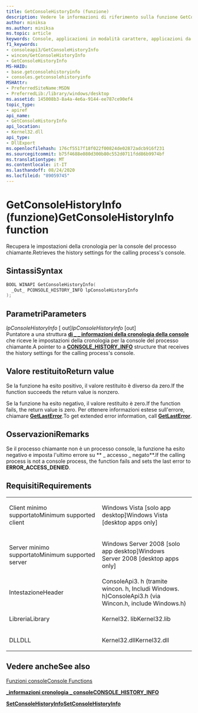 ```yaml
---
title: GetConsoleHistoryInfo (funzione)
description: Vedere le informazioni di riferimento sulla funzione GetConsoleHistoryInfo, che recupera le impostazioni della cronologia per la console del processo chiamante.
author: miniksa
ms.author: miniksa
ms.topic: article
keywords: Console, applicazioni in modalità carattere, applicazioni da riga di comando, applicazioni Terminal, API console
f1_keywords:
- consoleapi3/GetConsoleHistoryInfo
- wincon/GetConsoleHistoryInfo
- GetConsoleHistoryInfo
MS-HAID:
- base.getconsolehistoryinfo
- consoles.getconsolehistoryinfo
MSHAttr:
- PreferredSiteName:MSDN
- PreferredLib:/library/windows/desktop
ms.assetid: 145008b3-8a4a-4e6a-9144-ee787ce90ef4
topic_type:
- apiref
api_name:
- GetConsoleHistoryInfo
api_location:
- Kernel32.dll
api_type:
- DllExport
ms.openlocfilehash: 176cf5517f18f022f00824de02872adcb916f231
ms.sourcegitcommit: b75f4688e080d300b80c552d0711fdd86b9974bf
ms.translationtype: MT
ms.contentlocale: it-IT
ms.lasthandoff: 08/24/2020
ms.locfileid: "89059745"
---
```

# <a name="getconsolehistoryinfo-function"></a><span data-ttu-id="86954-104">GetConsoleHistoryInfo (funzione)</span><span class="sxs-lookup"><span data-stu-id="86954-104">GetConsoleHistoryInfo function</span></span>


<span data-ttu-id="86954-105">Recupera le impostazioni della cronologia per la console del processo chiamante.</span><span class="sxs-lookup"><span data-stu-id="86954-105">Retrieves the history settings for the calling process's console.</span></span>

<a name="syntax"></a><span data-ttu-id="86954-106">Sintassi</span><span class="sxs-lookup"><span data-stu-id="86954-106">Syntax</span></span>
------

```C
BOOL WINAPI GetConsoleHistoryInfo(
  _Out_ PCONSOLE_HISTORY_INFO lpConsoleHistoryInfo
);
```

<a name="parameters"></a><span data-ttu-id="86954-107">Parametri</span><span class="sxs-lookup"><span data-stu-id="86954-107">Parameters</span></span>
----------

<span data-ttu-id="86954-108">*lpConsoleHistoryInfo* \[ out\]</span><span class="sxs-lookup"><span data-stu-id="86954-108">*lpConsoleHistoryInfo* \[out\]</span></span>  
<span data-ttu-id="86954-109">Puntatore a una struttura [**di \_ \_ informazioni della cronologia della console**](console-history-info.md) che riceve le impostazioni della cronologia per la console del processo chiamante.</span><span class="sxs-lookup"><span data-stu-id="86954-109">A pointer to a [**CONSOLE\_HISTORY\_INFO**](console-history-info.md) structure that receives the history settings for the calling process's console.</span></span>

<a name="return-value"></a><span data-ttu-id="86954-110">Valore restituito</span><span class="sxs-lookup"><span data-stu-id="86954-110">Return value</span></span>
------------

<span data-ttu-id="86954-111">Se la funzione ha esito positivo, il valore restituito è diverso da zero.</span><span class="sxs-lookup"><span data-stu-id="86954-111">If the function succeeds the return value is nonzero.</span></span>

<span data-ttu-id="86954-112">Se la funzione ha esito negativo, il valore restituito è zero.</span><span class="sxs-lookup"><span data-stu-id="86954-112">If the function fails, the return value is zero.</span></span> <span data-ttu-id="86954-113">Per ottenere informazioni estese sull'errore, chiamare [**GetLastError**](https://msdn.microsoft.com/library/windows/desktop/ms679360).</span><span class="sxs-lookup"><span data-stu-id="86954-113">To get extended error information, call [**GetLastError**](https://msdn.microsoft.com/library/windows/desktop/ms679360).</span></span>

<a name="remarks"></a><span data-ttu-id="86954-114">Osservazioni</span><span class="sxs-lookup"><span data-stu-id="86954-114">Remarks</span></span>
-------

<span data-ttu-id="86954-115">Se il processo chiamante non è un processo console, la funzione ha esito negativo e imposta l'ultimo errore su \*\* \_ accesso \_ negato\*\*.</span><span class="sxs-lookup"><span data-stu-id="86954-115">If the calling process is not a console process, the function fails and sets the last error to **ERROR\_ACCESS\_DENIED**.</span></span>

<a name="requirements"></a><span data-ttu-id="86954-116">Requisiti</span><span class="sxs-lookup"><span data-stu-id="86954-116">Requirements</span></span>
------------

<table>
<colgroup>
<col width="50%" />
<col width="50%" />
</colgroup>
<tbody>
<tr class="odd">
<td><p><span data-ttu-id="86954-117">Client minimo supportato</span><span class="sxs-lookup"><span data-stu-id="86954-117">Minimum supported client</span></span></p></td>
<td><p><span data-ttu-id="86954-118">Windows Vista [solo app desktop]</span><span class="sxs-lookup"><span data-stu-id="86954-118">Windows Vista [desktop apps only]</span></span></p></td>
</tr>
<tr class="even">
<td><p><span data-ttu-id="86954-119">Server minimo supportato</span><span class="sxs-lookup"><span data-stu-id="86954-119">Minimum supported server</span></span></p></td>
<td><p><span data-ttu-id="86954-120">Windows Server 2008 [solo app desktop]</span><span class="sxs-lookup"><span data-stu-id="86954-120">Windows Server 2008 [desktop apps only]</span></span></p></td>
</tr>
<tr class="odd">
<td><p><span data-ttu-id="86954-121">Intestazione</span><span class="sxs-lookup"><span data-stu-id="86954-121">Header</span></span></p></td>
<td><span data-ttu-id="86954-122">ConsoleApi3. h (tramite wincon. h, Includi Windows. h)</span><span class="sxs-lookup"><span data-stu-id="86954-122">ConsoleApi3.h (via Wincon.h, include Windows.h)</span></span></td>
</tr>
<tr class="even">
<td><p><span data-ttu-id="86954-123">Libreria</span><span class="sxs-lookup"><span data-stu-id="86954-123">Library</span></span></p></td>
<td><span data-ttu-id="86954-124">Kernel32. lib</span><span class="sxs-lookup"><span data-stu-id="86954-124">Kernel32.lib</span></span></td>
</tr>
<tr class="odd">
<td><p><span data-ttu-id="86954-125">DLL</span><span class="sxs-lookup"><span data-stu-id="86954-125">DLL</span></span></p></td>
<td><span data-ttu-id="86954-126">Kernel32.dll</span><span class="sxs-lookup"><span data-stu-id="86954-126">Kernel32.dll</span></span></td>
</tr>
<tr class="even">
</tr>
<tr class="odd">
</tr>
<tr class="even">
</tr>
</tbody>
</table>

## <a name="span-idsee_alsospansee-also"></a><span data-ttu-id="86954-127"><span id="see_also"></span>Vedere anche</span><span class="sxs-lookup"><span data-stu-id="86954-127"><span id="see_also"></span>See also</span></span>


[<span data-ttu-id="86954-128">Funzioni console</span><span class="sxs-lookup"><span data-stu-id="86954-128">Console Functions</span></span>](console-functions.md)

[<span data-ttu-id="86954-129">**\_informazioni cronologia \_ console**</span><span class="sxs-lookup"><span data-stu-id="86954-129">**CONSOLE\_HISTORY\_INFO**</span></span>](console-history-info.md)

[<span data-ttu-id="86954-130">**SetConsoleHistoryInfo**</span><span class="sxs-lookup"><span data-stu-id="86954-130">**SetConsoleHistoryInfo**</span></span>](setconsolehistoryinfo.md)

 

 




